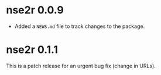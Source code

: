 # nse2r 0.0.9

* Added a `NEWS.md` file to track changes to the package.

# nse2r 0.1.1

This is a patch release for an urgent bug fix (change in URLs).
